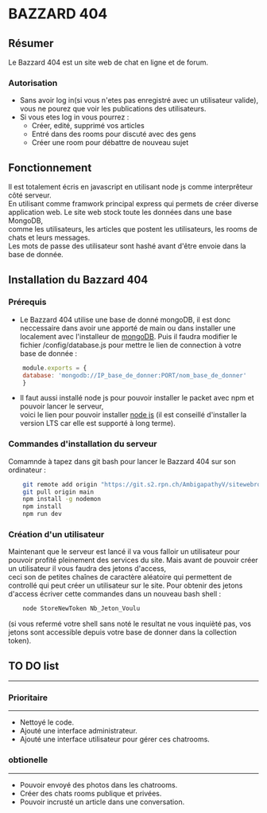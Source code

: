 # **BAZZARD 404**

## Résumer
Le Bazzard 404 est un site web de chat en ligne et de forum.<br>

### Autorisation
* Sans avoir log in(si vous n'etes pas enregistré avec un utilisateur valide), vous ne pourez que voir les publications des utilisateurs.
* Si vous etes log in vous pourrez :
    * Créer, edité, supprimé vos articles
    * Entré dans des rooms pour discuté avec des gens
    * Créer une room pour débattre de nouveau sujet

## Fonctionnement
Il est totalement écris en javascript en utilisant node js comme interprêteur côté serveur.<br>
En utilisant comme framwork principal express qui permets de créer diverse application web. 
Le site web stock toute les données dans une base MongoDB,<br> 
comme les utilisateurs, les articles que postent les utilisateurs, 
les rooms de chats et leurs messages.<br>
Les mots de passe des utilisateur sont hashé avant d'être envoie dans la base de donnée.<br>

## Installation du Bazzard 404 <br>

### Prérequis
* Le Bazzard 404 utilise une base de donné mongoDB, il est donc neccessaire dans avoir une apporté de main ou dans installer une localement avec l'installeur de [mongoDB](https://www.mongodb.com/try/download/community).
Puis il faudra modifier le fichier /config/database.js pour mettre le lien de connection à votre base de donnée : 
```javascript
    module.exports = {
    database: 'mongodb://IP_base_de_donner:PORT/nom_base_de_donner'
    }
```
* Il faut aussi installé node js pour pouvoir installer le packet avec npm et pouvoir lancer le serveur,<br> 
voici le lien pour pouvoir installer [node js](https://nodejs.org/en) (il est conseillé d'installer la version LTS car elle est supporté à long terme).<br>

### Commandes d'installation du serveur
Comamnde à tapez dans git bash pour lancer le Bazzard 404 sur son ordinateur :<br>
```bash
    git remote add origin "https://git.s2.rpn.ch/AmbigapathyV/sitewebroom.git"
    git pull origin main
    npm install -g nodemon
    npm install
    npm run dev
```

### Création d'un utilisateur
Maintenant que le serveur est lancé il va vous falloir un utilisateur pour pouvoir profité pleinement des services du site.
Mais avant de pouvoir créer un utilisateur il vous faudra des jetons d'access,<br>
ceci son de petites chaînes de caractère aléatoire qui permettent de controllé qui peut créer un utilisateur sur le site.
Pour obtenir des jetons d'access écriver cette commandes dans un nouveau bash shell :<br>

```bash
    node StoreNewToken Nb_Jeton_Voulu
```
(si vous refermé votre shell sans noté le resultat ne vous inquièté pas, vos jetons sont accessible depuis votre base de donner dans la collection token).<br>

## TO DO list
---
### Prioritaire
---
* Nettoyé le code.
* Ajouté une interface administrateur.
* Ajouté une interface utilisateur pour gérer ces chatrooms.

### obtionelle
---
* Pouvoir envoyé des photos dans les chatrooms.
* Créer des chats rooms publique et privées.
* Pouvoir incrusté un article dans une conversation.

